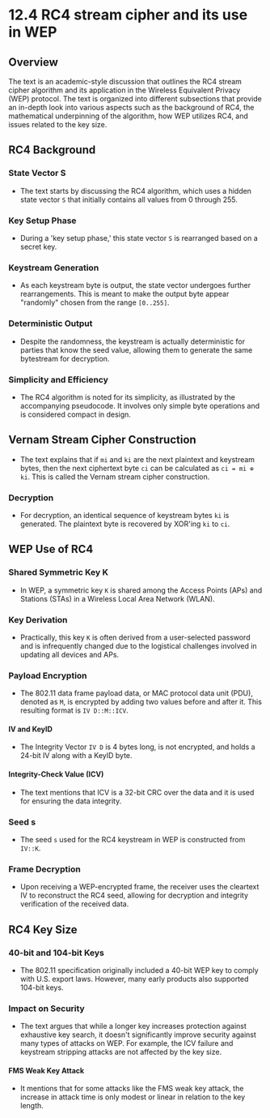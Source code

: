# 12.4 RC4 stream cipher and its use in WEP

## Overview
The text is an academic-style discussion that outlines the RC4 stream cipher algorithm and its application in the Wireless Equivalent Privacy (WEP) protocol. The text is organized into different subsections that provide an in-depth look into various aspects such as the background of RC4, the mathematical underpinning of the algorithm, how WEP utilizes RC4, and issues related to the key size.

## RC4 Background

### State Vector S
- The text starts by discussing the RC4 algorithm, which uses a hidden state vector `S` that initially contains all values from 0 through 255.

### Key Setup Phase
- During a 'key setup phase,' this state vector `S` is rearranged based on a secret key.

### Keystream Generation
- As each keystream byte is output, the state vector undergoes further rearrangements. This is meant to make the output byte appear "randomly" chosen from the range `[0..255]`.

### Deterministic Output
- Despite the randomness, the keystream is actually deterministic for parties that know the seed value, allowing them to generate the same bytestream for decryption.

### Simplicity and Efficiency
- The RC4 algorithm is noted for its simplicity, as illustrated by the accompanying pseudocode. It involves only simple byte operations and is considered compact in design.

## Vernam Stream Cipher Construction
- The text explains that if `mi` and `ki` are the next plaintext and keystream bytes, then the next ciphertext byte `ci` can be calculated as `ci = mi ⊕ ki`. This is called the Vernam stream cipher construction.

### Decryption
- For decryption, an identical sequence of keystream bytes `ki` is generated. The plaintext byte is recovered by XOR'ing `ki` to `ci`.

## WEP Use of RC4

### Shared Symmetric Key K
- In WEP, a symmetric key `K` is shared among the Access Points (APs) and Stations (STAs) in a Wireless Local Area Network (WLAN).

### Key Derivation
- Practically, this key `K` is often derived from a user-selected password and is infrequently changed due to the logistical challenges involved in updating all devices and APs.

### Payload Encryption
- The 802.11 data frame payload data, or MAC protocol data unit (PDU), denoted as `M`, is encrypted by adding two values before and after it. This resulting format is `IV D::M::ICV`.

#### IV and KeyID
- The Integrity Vector `IV D` is 4 bytes long, is not encrypted, and holds a 24-bit IV along with a KeyID byte.

#### Integrity-Check Value (ICV)
- The text mentions that ICV is a 32-bit CRC over the data and it is used for ensuring the data integrity.

### Seed s
- The seed `s` used for the RC4 keystream in WEP is constructed from `IV::K`.

### Frame Decryption
- Upon receiving a WEP-encrypted frame, the receiver uses the cleartext IV to reconstruct the RC4 seed, allowing for decryption and integrity verification of the received data.

## RC4 Key Size

### 40-bit and 104-bit Keys
- The 802.11 specification originally included a 40-bit WEP key to comply with U.S. export laws. However, many early products also supported 104-bit keys.

### Impact on Security
- The text argues that while a longer key increases protection against exhaustive key search, it doesn't significantly improve security against many types of attacks on WEP. For example, the ICV failure and keystream stripping attacks are not affected by the key size.

#### FMS Weak Key Attack
- It mentions that for some attacks like the FMS weak key attack, the increase in attack time is only modest or linear in relation to the key length.
